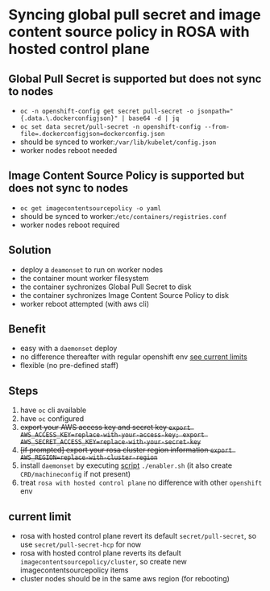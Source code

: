 # Syncing global pull secret and image content source policy in ROSA with hosted control plane 

## Global Pull Secret is supported but does not sync to nodes
- `oc -n openshift-config get secret pull-secret -o jsonpath="{.data.\.dockerconfigjson}" | base64 -d | jq`
- `oc set data secret/pull-secret -n openshift-config --from-file=.dockerconfigjson=dockerconfig.json`
- should be synced to worker:`/var/lib/kubelet/config.json`
- worker nodes reboot needed

## Image Content Source Policy is supported but does not sync to nodes
- `oc get imagecontentsourcepolicy -o yaml` 
- should be synced to worker:`/etc/containers/registries.conf`
- worker nodes reboot required

## Solution
- deploy a `deamonset` to run on worker nodes
- the container mount worker filesystem
- the container sychronizes Global Pull Secret to disk
- the container sychronizes Image Content Source Policy to disk
- worker reboot attempted (with aws cli)

## Benefit
- easy with a `daemonset` deploy
- no difference thereafter with regular openshift env [see current limits](#current-limit)
- flexible (no pre-defined staff)

## Steps
1. have `oc` cli available
2. have `oc` configured
3. ~~export your AWS access key and secret key `export AWS_ACCESS_KEY=replace-with-your-access-key; export AWS_SECRET_ACCESS_KEY=replace-with-your-secret-key`~~
4. ~~[if prompted] export your rosa cluster region information `export AWS_REGION=replace-with-cluster-region`~~
5. install `daemonset` by executing [script](enabler.sh) `./enabler.sh` (it also create `CRD/machineconfig` if not present)
6. treat `rosa with hosted control plane` no difference with other `openshift` env

## current limit
- rosa with hosted control plane revert its default `secret/pull-secret`, so use `secret/pull-secret-hcp` for now
- rosa with hosted control plane reverts its default `imagecontentsourcepolicy/cluster`, so create new imagecontentsourcepolicy items
- cluster nodes should be in the same aws region (for rebooting)
